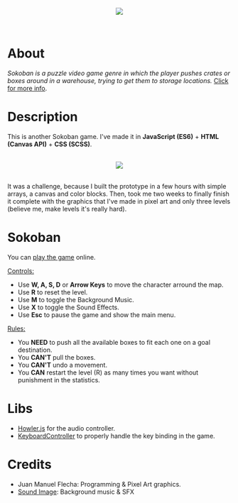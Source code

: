 <br />
<br />
<br />
<p align="center">
  <img src="https://i.ibb.co/XDrPm4Z/image-2022-09-28-104434378.png">
</p>
<br />

# About
*Sokoban is a puzzle video game genre in which the player pushes crates or boxes around in a warehouse, trying to get them to storage locations.*
[Click for more info](https://en.wikipedia.org/wiki/Sokoban).

# Description
This is another Sokoban game. I've made it in **JavaScript (ES6)** + **HTML (Canvas API)** + **CSS (SCSS)**.
<br /><br />
<p align="center">
  <img src="https://i.ibb.co/ySczC69/html-css-js.png">
</p>
<br />
It was a challenge, because I built the prototype in a few hours with simple arrays, a canvas and color blocks. Then, took me two weeks to finally finish it complete with the graphics that I've made in pixel art and only three levels (believe me, make levels it's really hard).

# Sokoban
You can [play the game](https://flechajm.github.io/sokoban/) online.

<ins>Controls:</ins>
- Use **W, A, S, D** or **Arrow Keys** to move the character arround the map.
- Use **R** to reset the level.
- Use **M** to toggle the Background Music.
- Use **X** to toggle the Sound Effects.
- Use **Esc** to pause the game and show the main menu.

<ins>Rules:</ins>
- You **NEED** to push all the available boxes to fit each one on a goal destination.
- You **CAN'T** pull the boxes.
- You **CAN'T** undo a movement.
- You **CAN** restart the level (R) as many times you want without punishment in the statistics.

# Libs
- [Howler.js](https://howlerjs.com) for the audio controller.
- [KeyboardController](js/libs/keyboard_controller.js) to properly handle the key binding in the game.

# Credits
- Juan Manuel Flecha: Programming & Pixel Art graphics.
- [Sound Image](https://soundimage.org): Background music & SFX
